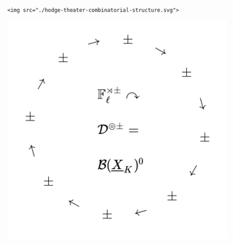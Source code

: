 
```
<img src="./hodge-theater-combinatorial-structure.svg">
```

<img src="./hodge-theater-combinatorial-structure.svg">
